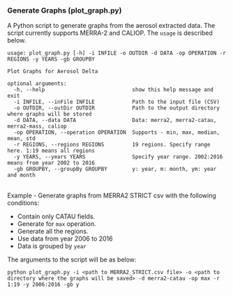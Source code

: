 ### Generate Graphs (plot_graph.py)

A Python script to generate graphs from the aerosol extracted data. The script currently supports MERRA-2 and CALIOP. The `usage` is described below.

```
usage: plot_graph.py [-h] -i INFILE -o OUTDIR -d DATA -op OPERATION -r REGIONS -y YEARS -gb GROUPBY

Plot Graphs for Aerosol Delta

optional arguments:
  -h, --help            				show this help message and exit
  -i INFILE, --inFile INFILE			Path to the input file (CSV)
  -o OUTDIR, --outDir OUTDIR			Path to the output directory where graphs will be stored
  -d DATA, --data DATA  				Data: merra2, merra2-catau, merra2-mass, caliop
  -op OPERATION, --operation OPERATION	Supports - min, max, median, mean, std
  -r REGIONS, --regions REGIONS			19 regions. Specify range here. 1:19 means all regions
  -y YEARS, --years YEARS				Specify year range. 2002:2016 means from year 2002 to 2016
  -gb GROUPBY, --groupBy GROUPBY		y: year, m: month, ym: year and month

```

<br/>
Example - Generate graphs from MERRA2 STRICT csv with the following conditions:

* Contain only CATAU fields.
* Generate for `max` operation.
* Generate all the regions.
* Use data from year 2006 to 2016
* Data is grouped by `year`


The arguments to the script will be as below:

```
python plot_graph.py -i <path to MERRA2_STRICT.csv file> -o <path to directory where the graphs will be saved> -d merra2-catau -op max -r 1:19 -y 2006:2016 -gb y
```
